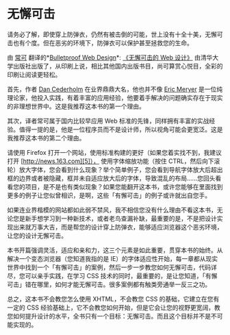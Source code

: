 # 无懈可击

请务必了解，即使穿上防弹衣，仍然有被击倒的可能，世上没有十全十美，无懈可击也有个度。但在恶劣的环境下，防弹衣可以保护甚至拯救您的生命。

由 [常可][0] 翻译的*[Bulletproof Web Design][1]*: [《无懈可击的 Web 设计》][2] 由清华大学出版社出版了，从印刷上说，相比其他国内出版书目，尚可算赏心悦目，全彩的印刷让阅读更轻松。

首先，作者 [Dan Cederholm][3] 在业界鼎鼎大名，他也并不像 [Eric Meryer][4] 是一位纯理论家，他投入实践，有着丰富的应用经验，他要着手解决的问题确实存在于现实的非理想世界中。这是我推荐这本书的第一个理由。

其次，译者常可属于国内比较早应用 Web 标准的先锋，同样拥有丰富的实战经验。值得一提的是，他是一位程序员而不是设计师，所以视角可能会更宽泛。这是我推荐这本书的第二个理由。

请使用 Firefox 打开一个网站，使用标准构建的更好（如果您着实找不到，我建议打开 [http://news.163.com][5]）， 使用字体缩放功能（按住 CTRL，然后向下滚轮）放大字体，您会看到什么现象？举个简单例子，您会看到导航字体放大后超出框的边界或者被隐藏，框并未自适应放大后的字体，导致混乱的布局……您回头看看您的项目，是不是也有类似现象？如果您能翻开这本书，或许您能够在里面找到更多的例子让您似曾相识，是啊，这些「有懈可击」的例子或许就出自您手。

如果连业界楷模的网站都如此弱不禁风，我不相信您没有什么理由不看这本书，无论您是新手想学习到一种新技术，或者老鸟查漏补缺，最重要的是，不是把设计实现出来就万事大吉，而是帮您的设计穿上防弹衣，能够适应浏览器这个恶劣环境，让您的设计无懈可击。

本书开篇强调灵活，适应和亲和力，这三个元素是如此重要，贯穿本书的始终。从解决一个变态浏览器（您知道我指的是 IE）的字体适应性开始，每一章都从现实世界中找到一个「有懈可击」的案例，然后一步一步教您如何无懈可击，代码详尽，您可以亲手实践，在学习 CSS 技术的同时，最重要的，是让您知道，「有懈可击」错在哪里，如何才能无懈可击。很多案例都有触类旁通举一反三之功。

总之，这本书不会教您怎么使用 XHTML，不会教您 CSS 的基础，它建立在您有一定的 CSS 经验基础上，它不会教您如何开始，但是它会让您的视野更宽阔，教您如何提升设计的水平，全书只有一个目标：无懈可击。而且这个目标并不是不可能实现的。

[0]: http://www.sinzy.net/Blog/Blog.asp?ID=1
[1]: http://simplebits.com/publications/bulletproof/
[2]: http://www.douban.com/subject/1937913/
[3]: http://simplebits.com/
[4]: http://meyerweb.com/eric/
[5]: http://news.163.com
